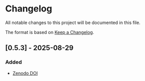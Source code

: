 # Changelog

All notable changes to this project will be documented in this file.

The format is based on [Keep a Changelog](https://keepachangelog.com/en/1.1.0/).

## [0.5.3] - 2025-08-29

### Added

- [Zenodo DOI](https://doi.org/10.5281/zenodo.16998022)
